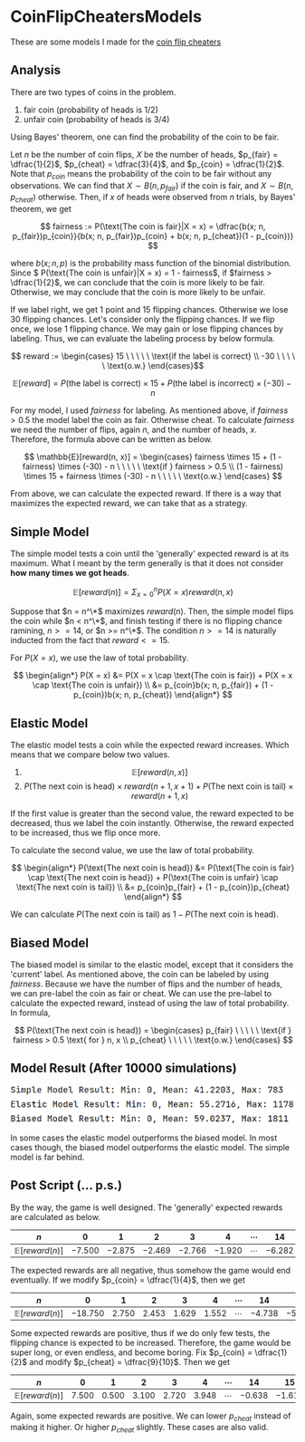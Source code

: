 # CoinFlipCheatersModels
These are some models I made for the [coin flip cheaters](https://primerlearning.org/)

## Analysis
There are two types of coins in the problem.
1. fair coin (probability of heads is 1/2)
2. unfair coin (probability of heads is 3/4)

Using Bayes' theorem, one can find the probability of the coin to be fair. 

Let $n$ be the number of coin flips, $X$ be the number of heads, $p_{fair} = \dfrac{1}{2}$, $p_{cheat} = \dfrac{3}{4}$, and $p_{coin} = \dfrac{1}{2}$. Note that $p_{coin}$ means the probability of the coin to be fair without any observations. We can find that $X \sim B(n, p_{fair})$ if the coin is fair, and $X \sim B(n, p_{cheat})$ otherwise. Then, if $x$ of heads were observed from $n$ trials, by Bayes' theorem, we get

$$ fairness := P(\text{The coin is fair}|X = x) = \dfrac{b(x; n, p_{fair})p_{coin}}{b(x; n, p_{fair})p_{coin} + b(x; n, p_{cheat})(1 - p_{coin})} $$

where $b(x; n, p)$ is the probability mass function of the binomial distribution. Since $ P(\text{The coin is unfair}|X = x) = 1 - fairness$, if $fairness > \dfrac{1}{2}$, we can conclude that the coin is more likely to be fair. Otherwise, we may conclude that the coin is more likely to be unfair.

If we label right, we get 1 point and 15 flipping chances. Otherwise we lose 30 flipping chances. Let's consider only the flipping chances. If we flip once, we lose 1 flipping chance. We may gain or lose flipping chances by labeling. Thus, we can evaluate the labeling process by below formula.

$$ reward := \begin{cases}
15 \ \ \ \ \ \text{if the label is correct} \\
-30 \ \ \ \ \ \text{o.w.}
\end{cases}$$

$$ \mathbb{E}[reward] = P(\text{the label is correct}) \times 15 + P(\text{the label is incorrect}) \times (-30) - n $$

For my model, I used $fairness$ for labeling. As mentioned above, if $fairness > 0.5$ the model label the coin as fair. Otherwise cheat. To calculate $fairness$ we need the number of flips, again $n$, and the number of heads, $x$. Therefore, the formula above can be written as below.

$$ \mathbb{E}[reward(n, x)] = \begin{cases}
fairness \times 15 + (1 - fairness) \times (-30) - n \ \ \ \ \ \text{if } fairness > 0.5 \\
(1 - fairness) \times 15 + fairness \times (-30) - n \ \ \ \ \ \text{o.w.}
\end{cases}
$$

From above, we can calculate the expected reward. If there is a way that maximizes the expected reward, we can take that as a strategy.

## Simple Model
The simple model tests a coin until the 'generally' expected reward is at its maximum. What I meant by the term generally is that it does not consider **how many times we got heads**.

$$ \mathbb{E}[reward(n)] = \Sigma_{x = 0}^{n} P(X = x) reward(n, x) $$

Suppose that $n = n^\*$ maximizes $reward(n)$. Then, the simple model flips the coin while $n < n^\*$, and finish testing if there is no flipping chance ramining, $n >= 14$, or $n >= n^\*$. The condition $n >= 14$ is naturally inducted from the fact that $reward <= 15$.

For $P(X = x)$, we use the law of total probability.

$$ \begin{align*} 
P(X = x) &= P(X = x \cap \text{The coin is fair}) + P(X = x \cap \text{The coin is unfair}) \\
&= p_{coin}b(x; n, p_{fair}) + (1 - p_{coin})b(x; n, p_{cheat}) 
\end{align*} $$

## Elastic Model
The elastic model tests a coin while the expected reward increases. Which means that we compare below two values.

1. $$ \mathbb{E}[reward(n, x)] $$
2. $$ P(\text{The next coin is head}) \times reward(n + 1, x + 1) + P(\text{The next coin is tail}) \times reward(n + 1, x) $$

If the first value is greater than the second value, the reward expected to be decreased, thus we label the coin instantly. Otherwise, the reward expected to be increased, thus we flip once more.

To calculate the second value, we use the law of total probability.

$$ \begin{align*} 
P(\text{The next coin is head}) &= P(\text{The coin is fair} \cap \text{The next coin is head}) + P(\text{The coin is unfair} \cap \text{The next coin is tail}) \\
&= p_{coin}p_{fair} + (1 - p_{coin})p_{cheat}
\end{align*} $$

We can calculate $P(\text{The next coin is tail})$ as $1 - P(\text{The next coin is head})$.

## Biased Model
The biased model is similar to the elastic model, except that it considers the 'current' label. As mentioned above, the coin can be labeled by using $fairness$. Because we have the number of flips and the number of heads, we can pre-label the coin as fair or cheat. We can use the pre-label to calculate the expected reward, instead of using the law of total probability. In formula,

$$ P(\text{The next coin is head}) = \begin{cases}
p_{fair} \ \ \ \ \ \text{if } fairness > 0.5 \text{ for } n, x \\
p_{cheat} \ \ \ \ \ \text{o.w.}
\end{cases} $$

## Model Result (After 10000 simulations)
![model result](model_test_result.PNG)

In some cases the elastic model outperforms the biased model. In most cases though, the biased model outperforms the elastic model. The simple model is far behind.

## Post Script (... p.s.)
By the way, the game is well designed. The 'generally' expected rewards are calculated as below.

| $n$ | $0$ | $1$ | $2$ | $3$ | $4$ | $\cdots$ | $14$ | $15$ |
| :-: | :-: | :-: | :-: | :-: | :-: | :------: | :--: | :--: |
| $\mathbb{E}[reward(n)]$ | $-7.500$ | $-2.875$ | $-2.469$ | $-2.766$ | $-1.920$ | $\cdots$ | $-6.282$ | $-6.733$ |

The expected rewards are all negative, thus somehow the game would end eventually. If we modify $p_{coin} = \dfrac{1}{4}$, then we get

| $n$ | $0$ | $1$ | $2$ | $3$ | $4$ | $\cdots$ | $14$ | $15$ |
| :-: | :-: | :-: | :-: | :-: | :-: | :------: | :--: | :--: |
| $\mathbb{E}[reward(n)]$ | $-18.750$ | $2.750$ | $2.453$ | $1.629$ | $1.552$ | $\cdots$ | $-4.738$ | $-5.327$ |

Some expected rewards are positive, thus if we do only few tests, the flipping chance is expected to be increased. Therefore, the game would be super long, or even endless, and become boring. Fix $p_{coin} = \dfrac{1}{2}$ and modify $p_{cheat} = \dfrac{9}{10}$. Then we get

| $n$ | $0$ | $1$ | $2$ | $3$ | $4$ | $\cdots$ | $14$ | $15$ |
| :-: | :-: | :-: | :-: | :-: | :-: | :------: | :--: | :--: |
| $\mathbb{E}[reward(n)]$ | $7.500$ | $0.500$ | $3.100$ | $2.720$ | $3.948$ | $\cdots$ | $-0.638$ | $-1.619$ |

Again, some expected rewards are positive. We can lower $p_{cheat}$ instead of making it higher. Or higher $p_{cheat}$ slightly. These cases are also valid.
